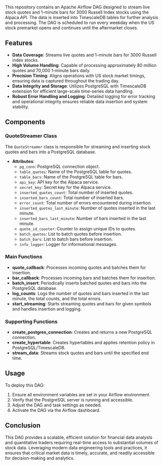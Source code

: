 This repository contains an Apache Airflow DAG designed to stream live stock quotes and 1-minute bars for 3000 Russell Index stocks using the Alpaca API. The data is inserted into TimescaleDB tables for further analysis and processing. The DAG is scheduled to run every weekday when the US stock premarket opens and continues until the aftermarket closes.

## Features
- **Data Coverage**: Streams live quotes and 1-minute bars for 3000 Russell index stocks.
- **High Volume Handling**: Capable of processing approximately 80 million quotes and 70,000 1-minute bars daily.
- **Precision Timing**: Aligns operations with US stock market timings, ensuring data is captured throughout the trading day.
- **Data Integrity and Storage**: Utilizes PostgreSQL with TimescaleDB extension for efficient large-scale time-series data handling.
- **Robust Error Handling and Logging**: Detailed logging for error tracking and operational integrity ensures reliable data insertion and system stability.

## Components

### QuoteStreamer Class
The `QuoteStreamer` class is responsible for streaming and inserting stock quotes and bars into a PostgreSQL database.

- **Attributes**:
  - `pg_conn`: PostgreSQL connection object.
  - `table_quotes`: Name of the PostgreSQL table for quotes.
  - `table_bars`: Name of the PostgreSQL table for bars.
  - `api_key`: API key for the Alpaca service.
  - `secret_key`: Secret key for the Alpaca service.
  - `inserted_quotes_count`: Total number of inserted quotes.
  - `inserted_bars_count`: Total number of inserted bars.
  - `error_count`: Total number of errors encountered during insertion.
  - `inserted_quotes_last_minute`: Number of quotes inserted in the last minute.
  - `inserted_bars_last_minute`: Number of bars inserted in the last minute.
  - `quote_id_counter`: Counter to assign unique IDs to quotes.
  - `batch_quotes`: List to batch quotes before insertion.
  - `batch_bars`: List to batch bars before insertion.
  - `info_logger`: Logger for informational messages.

### Main Functions

- **quote_callback**: Processes incoming quotes and batches them for insertion.
- **bar_callback**: Processes incoming bars and batches them for insertion.
- **batch_insert**: Periodically inserts batched quotes and bars into the PostgreSQL database.
- **log_counts**: Logs the number of quotes and bars inserted in the last minute, the total counts, and the total errors.
- **start_streaming**: Starts streaming quotes and bars for given symbols and handles insertion and logging.

### Supporting Functions

- **create_postgres_connection**: Creates and returns a new PostgreSQL connection.
- **create_hypertable**: Creates hypertables and applies retention policy in PostgreSQL/TimescaleDB.
- **stream_data**: Streams stock quotes and bars until the specified end time.

## Usage
To deploy this DAG:
1. Ensure all environment variables are set in your Airflow environment.
2. Verify that the PostgreSQL server is running and accessible.
3. Adjust the DAG and task settings as needed.
4. Activate the DAG via the Airflow dashboard.

## Conclusion
This DAG provides a scalable, efficient solution for financial data analysts and quantitative traders requiring real-time access to substantial volumes of stock data. Leveraging modern data engineering tools and practices, it ensures that critical market data is timely, accurate, and readily accessible for decision-making and analytics.
